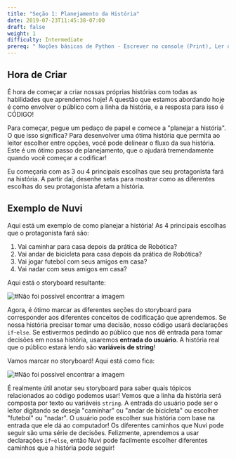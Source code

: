 ```yaml
---
title: "Seção 1: Planejamento da História"
date: 2019-07-23T11:45:38-07:00
draft: false
weight: 1
difficulty: Intermediate
prereq: " Noções básicas de Python - Escrever no console (Print), Ler do console, Strings, Variáveis, Declarações condicionais "
---
```


## Hora de Criar

É hora de começar a criar nossas próprias histórias com todas as habilidades que aprendemos hoje! A questão que estamos abordando hoje é como envolver o público com a linha da história, e a resposta para isso é CÓDIGO!

Para começar, pegue um pedaço de papel e comece a "planejar a história". O que isso significa? Para desenvolver uma ótima história que permita ao leitor escolher entre opções, você pode delinear o fluxo da sua história. Este é um ótimo passo de planejamento, que o ajudará tremendamente quando você começar a codificar!

Eu começaria com as 3 ou 4 principais escolhas que seu protagonista fará na história. A partir daí, desenhe setas para mostrar como as diferentes escolhas do seu protagonista afetam a história.

## Exemplo de Nuvi

Aqui está um exemplo de como planejar a história!
As 4 principais escolhas que o protagonista fará são:

1. Vai caminhar para casa depois da prática de Robótica?
2. Vai andar de bicicleta para casa depois da prática de Robótica?
3. Vai jogar futebol com seus amigos em casa?
4. Vai nadar com seus amigos em casa?

Aqui está o storyboard resultante:

![#Não foi possível encontrar a imagem](../img/story.png)

Agora, é ótimo marcar as diferentes seções do storyboard para corresponder aos diferentes conceitos de codificação que aprendemos. Se nossa história precisar tomar uma decisão, nosso código usará declarações `if`-`else`. Se estivermos pedindo ao público que nos dê entrada para tomar decisões em nossa história, usaremos **entrada do usuário**. A história real que o público estará lendo são **variáveis de string**!

Vamos marcar no storyboard! Aqui está como fica:

![#Não foi possível encontrar a imagem](../img/annotated.png)

É realmente útil anotar seu storyboard para saber quais tópicos relacionados ao código podemos usar! Vemos que a linha da história será composta por texto ou variáveis `string`. A entrada do usuário pode ser o leitor digitando se deseja "caminhar" ou "andar de bicicleta" ou escolher "futebol" ou "nadar". O usuário pode escolher sua história com base na entrada que ele dá ao computador! Os diferentes caminhos que Nuvi pode seguir são uma série de decisões. Felizmente, aprendemos a usar declarações `if`–`else`, então Nuvi pode facilmente escolher diferentes caminhos que a história pode seguir!
